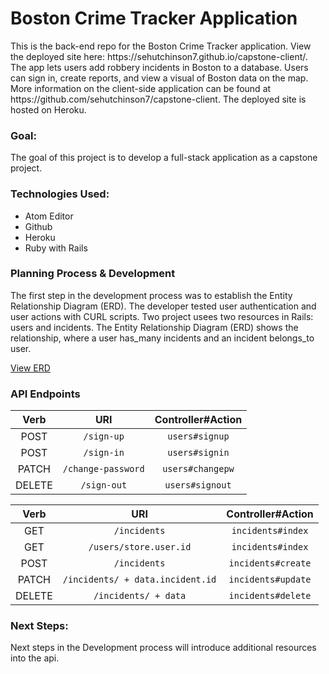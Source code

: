 <h1><b>Boston Crime Tracker Application</b></h1>
<p> This is the back-end repo for the Boston Crime Tracker application. View the deployed site here: https://sehutchinson7.github.io/capstone-client/. The app lets users add robbery incidents in Boston to a database. Users can sign in, create reports, and view a visual of Boston data on the map. More information on the client-side application can be found at https://github.com/sehutchinson7/capstone-client. The deployed site is hosted on Heroku. </p>
<h3> Goal: </h3>
<p> The goal of this project is to develop a full-stack application as a capstone project.
</p>
<h3> Technologies Used: </h3>
<ul>
  <li>Atom Editor</li>
  <li>Github</li>
  <li>Heroku</li>
  <li>Ruby with Rails</li>
</ul>

<h3> Planning Process & Development</h3>
<p>The first step in the development process was to establish the Entity Relationship Diagram (ERD).  The developer tested user authentication and user actions with CURL scripts. Two project usees two resources in Rails: users and incidents.  The Entity Relationship Diagram (ERD) shows the relationship, where a user has_many incidents and an incident belongs_to user.</p>
<a href="https://imgur.com/ju99R5Q">View ERD </a>
<h3>API Endpoints </h3>
<table>
  <thead>
    <tr>
      <th align="center">Verb</th>
      <th align="center">URI</th>
      <th align="center">Controller#Action</th>
    </tr>
  </thead>
  <tbody>
    <tr>
      <td align="center">POST</td>
      <td align="center"><code>/sign-up</code></td>
      <td align="center"><code>users#signup</code></td>
    </tr>
    <tr>
      <td align="center">POST</td>
      <td align="center"><code>/sign-in</code></td>
      <td align="center"><code>users#signin</code></td>
    </tr>
    <tr>
      <td align="center">PATCH</td>
      <td align="center"><code>/change-password</code></td>
      <td align="center"><code>users#changepw</code></td>
    </tr>
    <tr>
      <td align="center">DELETE</td>
      <td align="center"><code>/sign-out</code></td>
      <td align="center"><code>users#signout</code></td>
    </tr>
  </tbody>
</table>
<table>
  <thead>
    <tr>
      <th align="center">Verb</th>
      <th align="center">URI</th>
      <th align="center">Controller#Action</th>
    </tr>
  </thead>
  <tbody>
    <tr>
      <td align="center">GET</td>
      <td align="center"><code>/incidents</code></td>
      <td align="center"><code>incidents#index</code></td>
    </tr>
    <tr>
      <td align="center">GET</td>
      <td align="center"><code>/users/store.user.id</code></td>
      <td align="center"><code>incidents#index</code></td>
    </tr>
    <tr>
      <td align="center">POST</td>
      <td align="center"><code>/incidents</code></td>
      <td align="center"><code>incidents#create</code></td>
    </tr>
    <tr>
      <td align="center">PATCH</td>
      <td align="center"><code>/incidents/ + data.incident.id</code></td>
      <td align="center"><code>incidents#update</code></td>
    </tr>
    <tr>
      <td align="center">DELETE</td>
      <td align="center"><code>/incidents/ + data</code></td>
      <td align="center"><code>incidents#delete</code></td>
    </tr>
  </tbody>
  </table>

  <h3> Next Steps: </h3>
  <p>Next steps in the Development process will introduce additional resources into the api.
